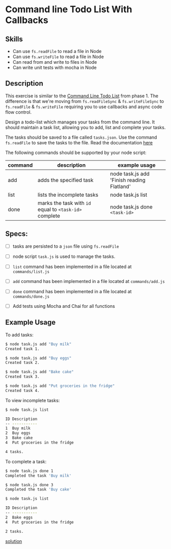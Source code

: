 # Command line Todo List With Callbacks

## Skills

- Can use `fs.readFile` to read a file in Node
- Can use `fs.writeFile` to read a file in Node
- Can read from and write to files in Node
- Can write unit tests with mocha in Node

## Description

This exercise is similar to the [Command Line Todo List](https://curriculum.learnersguild.org/modules/Command-Line-Todo-List/) from phase 1. The difference is that we're moving from `fs.readFileSync` & `fs.writeFileSync` to `fs.readFile` & `fs.writeFile` requiring you to use callbacks and async code flow control.

Design a todo-list which manages your tasks from the command line. It should maintain a task list, allowing you to add, list and complete your tasks.

 The tasks should be saved to a file called `tasks.json`. Use the command `fs.readFile` to save the tasks to the file. Read the documentation [here](https://nodejs.org/api/fs.html#fs_fs_readfile_path_options_callback)

The following commands should be supported by your node script:

| command | description                                            | example usage                            |
|---------|--------------------------------------------------------|------------------------------------------|
| add     | adds the specified task                                    | node task.js add 'Finish reading Flatland' |
| list    | lists the incomplete tasks                             | node task.js list                        |
| done    | marks the task with `id` equal to `<task-id>` complete | node task.js done `<task-id>`            |


## Specs:
- [ ] tasks are persisted to a `json` file using `fs.readFile`
- [ ] node script `task.js` is used to manage the tasks.
- [ ] `list` command has been implemented in a file located at `commands/list.js`
- [ ] `add` command has been implemented in a file located at `commands/add.js`
- [ ] `done` command has been implemented in a file located at `commands/done.js`
- [ ] Add tests using Mocha and Chai for all functions


## Example Usage

To add tasks:
```bash
$ node task.js add "Buy milk"
Created task 1.

$ node task.js add "Buy eggs"
Created task 2.

$ node task.js add "Bake cake"
Created task 3.

$ node task.js add "Put groceries in the fridge"
Created task 4.
```

To view incomplete tasks:
```bash
$ node task.js list

ID Description
-- -----------
1  Buy milk
2  Buy eggs
3  Bake cake
4  Put groceries in the fridge

4 tasks.
```

To complete a task:
```bash
$ node task.js done 1
Completed the task 'Buy milk'

$ node task.js done 3
Completed the task 'Buy cake'

$ node task.js list

ID Description
-- -----------
2  Bake eggs
4  Put groceries in the fridge

2 tasks.
```
[solution](./solution/)
